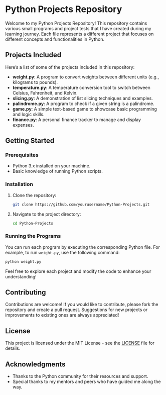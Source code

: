 
# Python Projects Repository

Welcome to my Python Projects Repository! This repository contains various small programs and project tests that I have created during my learning journey. Each file represents a different project that focuses on different concepts and functionalities in Python.

## Projects Included

Here’s a list of some of the projects included in this repository:

- **weight.py**: A program to convert weights between different units (e.g., kilograms to pounds).
- **temperature.py**: A temperature conversion tool to switch between Celsius, Fahrenheit, and Kelvin.
- **slicing.py**: A demonstration of list slicing techniques and examples.
- **palindrome.py**: A program to check if a given string is a palindrome.
- **game.py**: A simple text-based game to showcase basic programming and logic skills.
- **finance.py**: A personal finance tracker to manage and display expenses.

## Getting Started

### Prerequisites

- Python 3.x installed on your machine.
- Basic knowledge of running Python scripts.

### Installation

1. Clone the repository:
   ```bash
   git clone https://github.com/yourusername/Python-Projects.git
   ```
2. Navigate to the project directory:
   ```bash
   cd Python-Projects
   ```

### Running the Programs

You can run each program by executing the corresponding Python file. For example, to run `weight.py`, use the following command:

```bash
python weight.py
```

Feel free to explore each project and modify the code to enhance your understanding!

## Contributing

Contributions are welcome! If you would like to contribute, please fork the repository and create a pull request. Suggestions for new projects or improvements to existing ones are always appreciated!

## License

This project is licensed under the MIT License - see the [LICENSE](LICENSE) file for details.

## Acknowledgments

- Thanks to the Python community for their resources and support.
- Special thanks to my mentors and peers who have guided me along the way.
